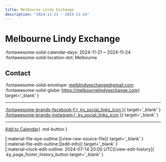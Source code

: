 ```yaml
---
title: Melbourne Lindy Exchange
description: "2024-11-21 ~ 2024-11-24"
---
```


# Melbourne Lindy Exchange 

:fontawesome-solid-calendar-days: 2024-11-21 ~ 2024-11-24  
:fontawesome-solid-location-dot: Melbourne  

## Contact

:fontawesome-solid-envelope: <melblindyexchange@gmail.com>  
:fontawesome-solid-globe: <https://melbournelindyexchange.com>{ target='_blank' }  

---

 [:fontawesome-brands-facebook-f:{ .ky_social_links_icon }](https://www.facebook.com/MelbLX){ target='_blank' } [:fontawesome-brands-instagram:{ .ky_social_links_icon }](https://instagram.com/melb.lindy.exchange){ target='_blank' }

---

[Add to Calendar](https://swing.news/ics/en/2024/en_AU/melbourne-lindy-exchange-2024.ics){ .md-button }

<div class="ky_page_footer" markdown>
<div class="ky_page_footer_trailing" markdown="span">
[:material-file-eye-outline:][view-raw-source-file]{ target='_blank' }
[:material-file-edit-outline:][edit-info]{ target='_blank' }
</div>
<div class="ky_page_footer_leading" markdown="span">
[:material-clock-edit-outline: 2024-07-14 20:00 UTC][view-edit-history]{ .ky_page_footer_history_button target='_blank' }
</div>
</div>

[view-raw-source-file]: https://github.com/swingdance/events/blob/main/2024/en_AU/melbourne-lindy-exchange-2024.json "View Raw Source File"
[edit-info]: https://github.com/swingdance/events/issues/new?assignees=&labels=update+event&projects=&template=03-update_entity.yml&title=%5B2024%2Fen_AU%5D%20Melbourne%20Lindy%20Exchange&region=en_AU&year=2024&id=melbourne-lindy-exchange-2024&name=Melbourne%20Lindy%20Exchange&org_id= "Edit Info"

[view-edit-history]: https://github.com/swingdance/events/commits/main/2024/en_AU/melbourne-lindy-exchange-2024.json "View Edit History"
